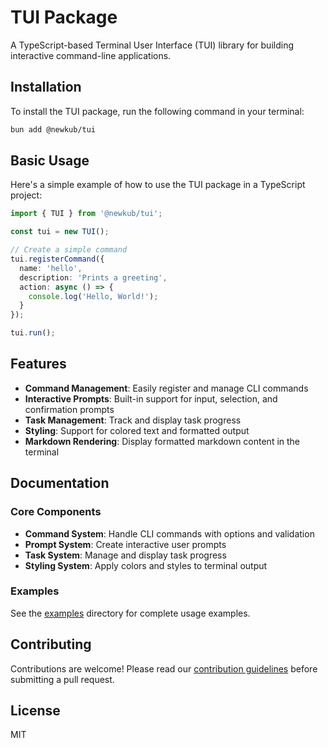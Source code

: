 # TUI Package

A TypeScript-based Terminal User Interface (TUI) library for building interactive command-line applications.

## Installation

To install the TUI package, run the following command in your terminal:

```bash
bun add @newkub/tui
```

## Basic Usage

Here's a simple example of how to use the TUI package in a TypeScript project:

```typescript
import { TUI } from '@newkub/tui';

const tui = new TUI();

// Create a simple command
tui.registerCommand({
  name: 'hello',
  description: 'Prints a greeting',
  action: async () => {
    console.log('Hello, World!');
  }
});

tui.run();
```

## Features

- **Command Management**: Easily register and manage CLI commands
- **Interactive Prompts**: Built-in support for input, selection, and confirmation prompts
- **Task Management**: Track and display task progress
- **Styling**: Support for colored text and formatted output
- **Markdown Rendering**: Display formatted markdown content in the terminal

## Documentation

### Core Components

- **Command System**: Handle CLI commands with options and validation
- **Prompt System**: Create interactive user prompts
- **Task System**: Manage and display task progress
- **Styling System**: Apply colors and styles to terminal output

### Examples

See the [examples](examples/) directory for complete usage examples.

## Contributing

Contributions are welcome! Please read our [contribution guidelines](CONTRIBUTING.md) before submitting a pull request.

## License

MIT